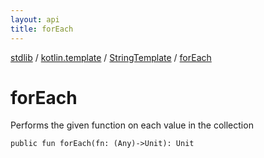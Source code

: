 ```yaml
---
layout: api
title: forEach
---
```

[stdlib](../../index.html) / [kotlin.template](../index.html) / [StringTemplate](index.html) / [forEach](forEach.html)

# forEach
Performs the given function on each value in the collection
```
public fun forEach(fn: (Any)->Unit): Unit
```
